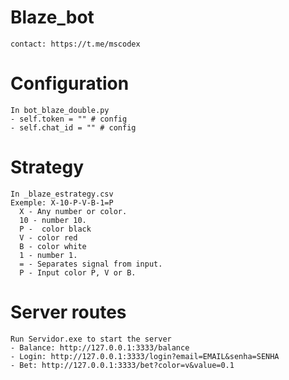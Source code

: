 # Blaze_bot
    contact: https://t.me/mscodex

# Configuration
    In bot_blaze_double.py  
    - self.token = "" # config  
    - self.chat_id = "" # config  

# Strategy
    In _blaze_estrategy.csv  
    Exemple: X-10-P-V-B-1=P  
      X - Any number or color.  
      10 - number 10.  
      P -  color black  
      V - color red  
      B - color white  
      1 - number 1.  
      = - Separates signal from input.  
      P - Input color P, V or B.  

# Server routes
    Run Servidor.exe to start the server  
    - Balance: http://127.0.0.1:3333/balance  
    - Login: http://127.0.0.1:3333/login?email=EMAIL&senha=SENHA  
    - Bet: http://127.0.0.1:3333/bet?color=v&value=0.1  
